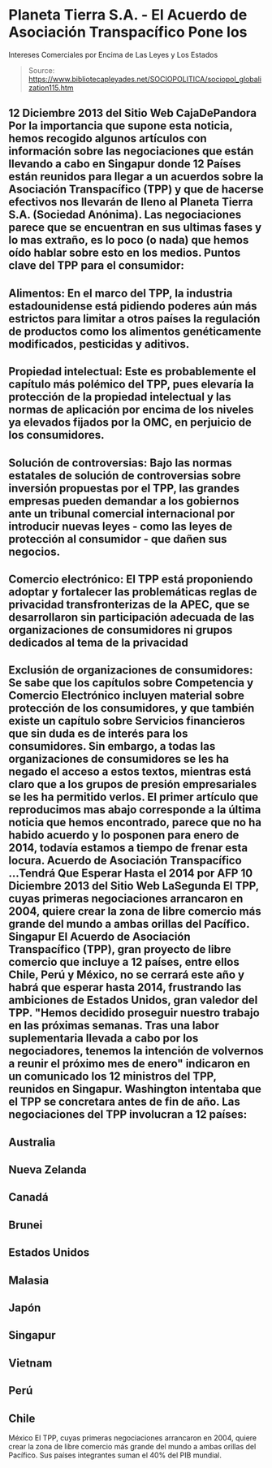 # Planeta Tierra S.A. - El Acuerdo de Asociación Transpacífico Pone los 
Intereses Comerciales por Encima de Las Leyes y Los Estados

> Source: https://www.bibliotecapleyades.net/SOCIOPOLITICA/sociopol_globalization115.htm

12 Diciembre 2013
del Sitio Web
CajaDePandora
Por la importancia que supone esta noticia, hemos recogido algunos artículos
con información sobre las negociaciones que están llevando a cabo en
Singapur donde 12 Países están reunidos para llegar a un acuerdos sobre
la Asociación Transpacífico (TPP) y que de
hacerse efectivos nos llevarán de lleno al Planeta Tierra S.A. (Sociedad
Anónima).
Las negociaciones parece que se encuentran en
sus ultimas fases y lo mas extraño, es lo poco (o nada) que hemos oído
hablar sobre esto en los medios.
Puntos clave del TPP para el consumidor:
-
Alimentos:
En el marco del TPP, la industria
estadounidense está pidiendo poderes aún más estrictos para limitar
a otros países la regulación de productos como los
alimentos genéticamente modificados,
pesticidas y aditivos.
-
Propiedad intelectual:
Este es probablemente el capítulo más
polémico del TPP, pues elevaría la protección de la propiedad
intelectual y las normas de aplicación por encima de los niveles ya
elevados fijados por la OMC, en perjuicio de los consumidores.
-
Solución de controversias:
Bajo las normas estatales de solución de
controversias sobre inversión propuestas por el TPP, las grandes
empresas pueden demandar a los gobiernos ante un tribunal
comercial internacional por introducir nuevas leyes - como las leyes
de protección al consumidor - que dañen sus negocios.
-
Comercio electrónico:
El TPP está proponiendo adoptar y
fortalecer las problemáticas reglas de privacidad transfronterizas
de la APEC, que se desarrollaron sin participación adecuada de las
organizaciones de consumidores ni grupos dedicados al tema de la
privacidad
-
Exclusión de organizaciones de consumidores:
Se sabe que los capítulos sobre
Competencia y Comercio Electrónico incluyen material sobre
protección de los consumidores, y que también existe un capítulo
sobre Servicios financieros que sin duda es de interés para los
consumidores.
Sin embargo, a todas las organizaciones
de consumidores se les ha negado el acceso a estos textos, mientras
está claro que a los grupos de presión empresariales se les ha
permitido verlos.
El primer artículo que reproducimos mas abajo
corresponde a la última noticia que hemos encontrado, parece que no ha
habido acuerdo y lo posponen para enero de 2014, todavía estamos a tiempo de
frenar esta locura.
Acuerdo de Asociación
Transpacífico
...Tendrá
Que Esperar Hasta el 2014
por AFP
10 Diciembre 2013
del Sitio Web
LaSegunda
El TPP, cuyas primeras negociaciones
arrancaron en 2004,
quiere crear la zona de libre comercio
más grande del mundo
a ambas orillas del Pacífico.
Singapur
El Acuerdo de Asociación Transpacífico (TPP),
gran proyecto de libre comercio que incluye a 12 países, entre ellos Chile,
Perú y México, no se cerrará este año y habrá que esperar hasta 2014,
frustrando las ambiciones de Estados Unidos, gran valedor del TPP.
"Hemos decidido proseguir nuestro trabajo en
las próximas semanas. Tras una labor suplementaria llevada a cabo por
los negociadores, tenemos la intención de volvernos a reunir el próximo
mes de enero" indicaron en un comunicado los 12 ministros del TPP,
reunidos en Singapur.
Washington intentaba que el TPP se concretara
antes de fin de año.
Las negociaciones del TPP involucran a 12 países:
-
Australia
-
Nueva Zelanda
-
Canadá
-
Brunei
-
Estados Unidos
-
Malasia
-
Japón
-
Singapur
-
Vietnam
-
Perú
-
Chile
-
México
El TPP, cuyas primeras negociaciones arrancaron
en 2004, quiere crear la zona de libre comercio más grande del mundo a ambas
orillas del Pacífico. Sus países integrantes suman el 40% del PIB mundial.
